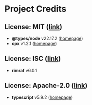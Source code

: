 # Project Credits

## License: MIT ([link](https://opensource.org/licenses/MIT))

- **@types/node** v22.17.2 ([homepage](https://github.com/DefinitelyTyped/DefinitelyTyped/tree/master/types/node))
- **cpx** v1.2.1 ([homepage](https://github.com/mysticatea/cpx))

## License: ISC ([link](https://opensource.org/licenses/ISC))

- **rimraf** v6.0.1

## License: Apache-2.0 ([link](https://www.apache.org/licenses/LICENSE-2.0))

- **typescript** v5.9.2 ([homepage](https://www.typescriptlang.org/))

